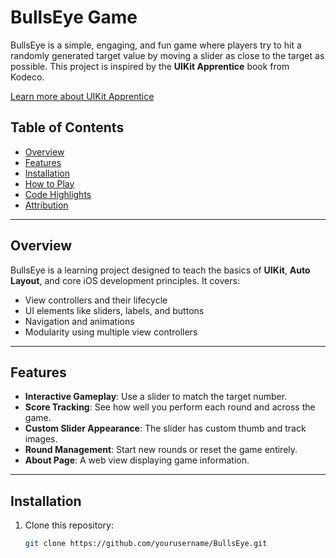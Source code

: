 # BullsEye Game

BullsEye is a simple, engaging, and fun game where players try to hit a randomly generated target value by moving a slider as close to the target as possible. This project is inspired by the **UIKit Apprentice** book from Kodeco.

[Learn more about UIKit Apprentice](https://www.kodeco.com/books/uikit-apprentice)

## Table of Contents
- [Overview](#overview)
- [Features](#features)
- [Installation](#installation)
- [How to Play](#how-to-play)
- [Code Highlights](#code-highlights)
- [Attribution](#attribution)

---

## Overview

BullsEye is a learning project designed to teach the basics of **UIKit**, **Auto Layout**, and core iOS development principles. It covers:
- View controllers and their lifecycle
- UI elements like sliders, labels, and buttons
- Navigation and animations
- Modularity using multiple view controllers

---

## Features

- **Interactive Gameplay**: Use a slider to match the target number.
- **Score Tracking**: See how well you perform each round and across the game.
- **Custom Slider Appearance**: The slider has custom thumb and track images.
- **Round Management**: Start new rounds or reset the game entirely.
- **About Page**: A web view displaying game information.

---

## Installation

1. Clone this repository:
   ```bash
   git clone https://github.com/yourusername/BullsEye.git

